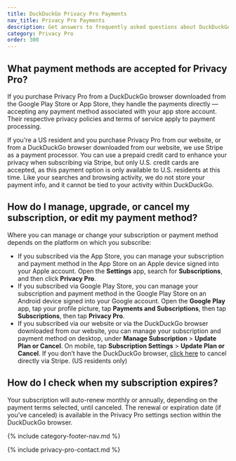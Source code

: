 ```yaml
---
title: DuckDuckGo Privacy Pro Payments
nav_title: Privacy Pro Payments
description: Get answers to frequently asked questions about DuckDuckGo’s Privacy Pro subscription that includes VPN, Personal Information Removal, and Identity Theft Restoration.
category: Privacy Pro
order: 300
---
```


## What payment methods are accepted for Privacy Pro?

If you purchase Privacy Pro from a DuckDuckGo browser downloaded from the Google Play Store or App Store, they handle the payments directly — accepting any payment method associated with your app store account. Their respective privacy policies and terms of service apply to payment processing.

If you're a US resident and you purchase Privacy Pro from our website, or from a DuckDuckGo browser downloaded from our website, we use Stripe as a payment processor. You can use a prepaid credit card to enhance your privacy when subscribing via Stripe, but only U.S. credit cards are accepted, as this payment option is only available to U.S. residents at this time. Like your searches and browsing activity, we do not store your payment info, and it cannot be tied to your activity within DuckDuckGo.

## How do I manage, upgrade, or cancel my subscription, or edit my payment method?

Where you can manage or change your subscription or payment method depends on the platform on which you subscribe:

-   If you subscribed via the App Store, you can manage your subscription and payment method in the App Store on an Apple device signed into your Apple account. Open the **Settings** app, search for **Subscriptions**, and then click **Privacy Pro**.
-   If you subscribed via Google Play Store, you can manage your subscription and payment method in the Google Play Store on an Android device signed into your Google account. Open the **Google Play** app, tap your profile picture, tap **Payments and Subscriptions**, then tap **Subscriptions**, then tap **Privacy Pro**.
-   If you subscribed via our website or via the DuckDuckGo browser downloaded from our website, you can manage your subscription and payment method on desktop, under **Manage Subscription** > **Update Plan or Cancel**. On mobile, tap **Subscription Settings** > **Update Plan or Cancel**. If you don’t have the DuckDuckGo browser, [click here](https://billing.stripe.com/p/login/00gdSj3UMbzE5k4bII) to cancel directly via Stripe. (US residents only)

## How do I check when my subscription expires?

Your subscription will auto-renew monthly or annually, depending on the payment terms selected, until canceled. The renewal or expiration date (if you’ve canceled) is available in the Privacy Pro settings section within the DuckDuckGo browser.

{% include category-footer-nav.md %}

{% include privacy-pro-contact.md %}
